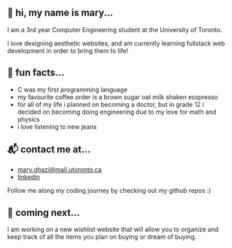 👋 hi, my name is mary...
---
I am a 3rd year Computer Engineering student at the University of Toronto. 

I love designing aesthetic websites, and am currently learning fullstack web development in order to bring them to life!

🌠 fun facts...
---
- C was my first programming language
- my favourite coffee order is a brown sugar oat milk shaken esspresso
- for all of my life i planned on becoming a doctor, but in grade 12 i decided on becoming doing engineering due to my love for math and physics
- i love listening to new jeans

📬 contact me at...
---
-  mary.ghazi@mail.utoronto.ca
-  [linkedin](https://www.linkedin.com/in/mary-ghazi/)

Follow me along my coding journey by checking out my github repos :)

👀 coming next...
---
I am working on a new wishlist website that will allow you to organize and keep track of all the items you plan on buying or dream of buying.
<!---
mariam-ghazi/mariam-ghazi is a ✨ special ✨ repository because its `README.md` (this file) appears on your GitHub profile.
You can click the Preview link to take a look at your changes.
--->
